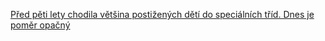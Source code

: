 [Před pěti lety chodila většina postižených dětí do speciálních tříd. Dnes je poměr opačný](http://www.rozhlas.cz/zpravy/data/_zprava/pred-peti-lety-chodila-vetsina-postizenych-deti-do-specialnich-trid-dnes-je-pomer-opacny--1446186)